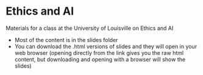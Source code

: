 # Ethics and AI

Materials for a class at the University of Louisville on Ethics and AI

- Most of the content is in the slides folder
- You can download the .html versions of slides and they will open in your web browser (opening directly from the link gives you the raw html content, but downloading and opening with a browser will show the slides)

